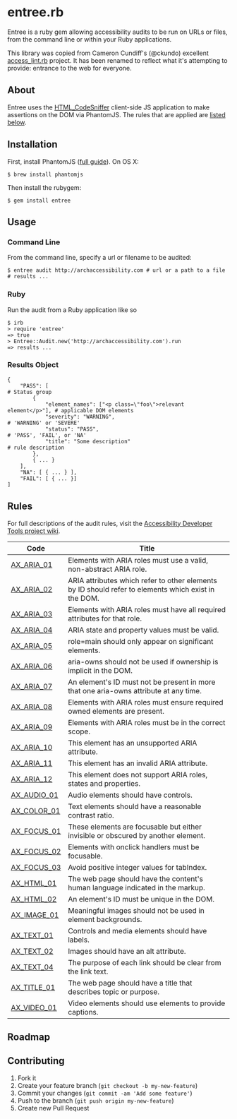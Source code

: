 # entree.rb

Entree is a ruby gem allowing accessibility audits to be run on URLs or files,
from the command line or within your Ruby applications.

This library was copied from Cameron Cundiff's (@ckundo) excellent
[access_lint.rb](https://github.com/accesslint/accesslint.rb) project. It has
been renamed to reflect what it's attempting to provide: entrance to the web for
everyone.

## About

Entree uses the
[HTML_CodeSniffer](https://github.com/squizlabs/HTML_CodeSniffer) client-side JS
application to make assertions on the DOM via PhantomJS. The rules that are applied are [listed below](#rules).

## Installation

First, install PhantomJS ([full guide](http://phantomjs.org/)). On OS X:

    $ brew install phantomjs

Then install the rubygem:

    $ gem install entree

## Usage

### Command Line

From the command line, specify a url or filename to be audited:

    $ entree audit http://archaccessibility.com # url or a path to a file
    # results ...

### Ruby

Run the audit from a Ruby application like so

    $ irb
    > require 'entree'
    => true
    > Entree::Audit.new('http://archaccessibility.com').run
    => results ...

### Results Object

    {
        "PASS": [                                                           # Status group
            {
                "element_names": ["<p class=\"foo\">relevant element</p>"], # applicable DOM elements
                "severity": "WARNING",                                      # 'WARNING' or 'SEVERE'
                "status": "PASS",                                           # 'PASS', 'FAIL', or 'NA'
                "title": "Some description"                                 # rule description
            },
            { ... }
        ],
        "NA": [ { ... } ],
        "FAIL": [ { ... }]
    ]

## Rules

For full descriptions of the audit rules, visit the [Accessibility Developer Tools project wiki](https://github.com/GoogleChrome/accessibility-developer-tools/wiki/Audit-Rules).

Code                       | Title
---------------------------|----------------------------------------------------
[AX_ARIA_01][AX_ARIA_01]   | Elements with ARIA roles must use a valid, non-abstract ARIA role.
[AX_ARIA_02][AX_ARIA_02]   | ARIA attributes which refer to other elements by ID should refer to elements which exist in the DOM.
[AX_ARIA_03][AX_ARIA_03]   | Elements with ARIA roles must have all required attributes for that role.
[AX_ARIA_04][AX_ARIA_04]   | ARIA state and property values must be valid.
[AX_ARIA_05][AX_ARIA_05]   | role=main should only appear on significant elements.
[AX_ARIA_06][AX_ARIA_06]   | aria-owns should not be used if ownership is implicit in the DOM.
[AX_ARIA_07][AX_ARIA_07]   | An element's ID must not be present in more that one aria-owns attribute at any time.
[AX_ARIA_08][AX_ARIA_08]   | Elements with ARIA roles must ensure required owned elements are present.
[AX_ARIA_09][AX_ARIA_09]   | Elements with ARIA roles must be in the correct scope.
[AX_ARIA_10][AX_ARIA_10]   | This element has an unsupported ARIA attribute.
[AX_ARIA_11][AX_ARIA_11]   | This element has an invalid ARIA attribute.
[AX_ARIA_12][AX_ARIA_12]   | This element does not support ARIA roles, states and properties.
[AX_AUDIO_01][AX_AUDIO_01] | Audio elements should have controls.
[AX_COLOR_01][AX_COLOR_01] | Text elements should have a reasonable contrast ratio.
[AX_FOCUS_01][AX_FOCUS_01] | These elements are focusable but either invisible or obscured by another element.
[AX_FOCUS_02][AX_FOCUS_02] | Elements with onclick handlers must be focusable.
[AX_FOCUS_03][AX_FOCUS_03] | Avoid positive integer values for tabIndex.
[AX_HTML_01][AX_HTML_01]   | The web page should have the content's human language indicated in the markup.
[AX_HTML_02][AX_HTML_02]   | An element's ID must be unique in the DOM.
[AX_IMAGE_01][AX_IMAGE_01] | Meaningful images should not be used in element backgrounds.
[AX_TEXT_01][AX_TEXT_01]   | Controls and media elements should have labels.
[AX_TEXT_02][AX_TEXT_02]   | Images should have an alt attribute.
[AX_TEXT_04][AX_TEXT_04]   | The purpose of each link should be clear from the link text.
[AX_TITLE_01][AX_TITLE_01] | The web page should have a title that describes topic or purpose.
[AX_VIDEO_01][AX_VIDEO_01] | Video elements should use <track> elements to provide captions.

[AX_ARIA_01]: https://github.com/GoogleChrome/accessibility-developer-tools/wiki/Audit-Rules#ax_aria_01
[AX_ARIA_02]: https://github.com/GoogleChrome/accessibility-developer-tools/wiki/Audit-Rules#ax_aria_02
[AX_ARIA_03]: https://github.com/GoogleChrome/accessibility-developer-tools/wiki/Audit-Rules#ax_aria_03
[AX_ARIA_04]: https://github.com/GoogleChrome/accessibility-developer-tools/wiki/Audit-Rules#ax_aria_04
[AX_ARIA_05]: https://github.com/GoogleChrome/accessibility-developer-tools/wiki/Audit-Rules#ax_aria_05
[AX_ARIA_06]: https://github.com/GoogleChrome/accessibility-developer-tools/wiki/Audit-Rules#ax_aria_06
[AX_ARIA_07]: https://github.com/GoogleChrome/accessibility-developer-tools/wiki/Audit-Rules#ax_aria_07
[AX_ARIA_08]: https://github.com/GoogleChrome/accessibility-developer-tools/wiki/Audit-Rules#ax_aria_08
[AX_ARIA_09]: https://github.com/GoogleChrome/accessibility-developer-tools/wiki/Audit-Rules#ax_aria_09
[AX_ARIA_10]: https://github.com/GoogleChrome/accessibility-developer-tools/wiki/Audit-Rules#ax_aria_10
[AX_ARIA_11]: https://github.com/GoogleChrome/accessibility-developer-tools/wiki/Audit-Rules#ax_aria_11
[AX_ARIA_12]: https://github.com/GoogleChrome/accessibility-developer-tools/wiki/Audit-Rules#ax_aria_12
[AX_AUDIO_01]: https://github.com/GoogleChrome/accessibility-developer-tools/wiki/Audit-Rules#ax_audio_01
[AX_COLOR_01]: https://github.com/GoogleChrome/accessibility-developer-tools/wiki/Audit-Rules#ax_color_01
[AX_FOCUS_01]: https://github.com/GoogleChrome/accessibility-developer-tools/wiki/Audit-Rules#ax_focus_01
[AX_FOCUS_02]: https://github.com/GoogleChrome/accessibility-developer-tools/wiki/Audit-Rules#ax_focus_02
[AX_FOCUS_03]: https://github.com/GoogleChrome/accessibility-developer-tools/wiki/Audit-Rules#ax_focus_03
[AX_HTML_01]: https://github.com/GoogleChrome/accessibility-developer-tools/wiki/Audit-Rules#ax_html_01
[AX_HTML_02]: https://github.com/GoogleChrome/accessibility-developer-tools/wiki/Audit-Rules#ax_html_02
[AX_IMAGE_01]: https://github.com/GoogleChrome/accessibility-developer-tools/wiki/Audit-Rules#ax_image_01
[AX_TEXT_01]: https://github.com/GoogleChrome/accessibility-developer-tools/wiki/Audit-Rules#ax_text_01
[AX_TEXT_02]: https://github.com/GoogleChrome/accessibility-developer-tools/wiki/Audit-Rules#ax_text_02
[AX_TEXT_04]: https://github.com/GoogleChrome/accessibility-developer-tools/wiki/Audit-Rules#ax_text_04
[AX_TITLE_01]: https://github.com/GoogleChrome/accessibility-developer-tools/wiki/Audit-Rules#ax_title_01
[AX_VIDEO_01]: https://github.com/GoogleChrome/accessibility-developer-tools/wiki/Audit-Rules#ax_video_01

## Roadmap

## Contributing

1. Fork it
2. Create your feature branch (`git checkout -b my-new-feature`)
3. Commit your changes (`git commit -am 'Add some feature'`)
4. Push to the branch (`git push origin my-new-feature`)
5. Create new Pull Request

